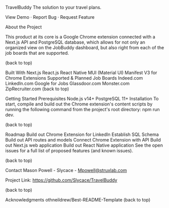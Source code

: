 


TravelBuddy
The solution to your travel plans.


View Demo · Report Bug · Request Feature

About the Project


This product at its core is a Google Chrome extension connected with a Next.js API and PostgreSQL database, which allows for not only an organized view on the JobBuddy dashboard, but also right from each of the job boards that are supported.

(back to top)

Built With
Next.js
React.js
React Native
MUI (Material UI)
Manifest V3 for Chrome Extensions
Supported & Planned Job Boards
 Indeed.com
 LinkedIn.com
 Google for Jobs
 Glassdoor.com
 Monster.com
 ZipRecruiter.com
(back to top)

Getting Started
Prerequisites
Node.js v14+
PostgreSQL 11+
Installation
To start, compile and build out the Chrome extension's content scripts by running the following command from the project's root directory: npm run dev.

(back to top)

Roadmap
 Build out Chrome Extension for LinkedIn
 Establish SQL Schema
 Build out API routes and models
 Connect Chrome Extension with API
 Build out Next.js web application
 Build out React Native application
See the open issues for a full list of proposed features (and known issues).

(back to top)

Contact
Mason Powell - Slycace - Mpowell@struxlab.com

Project Link: https://github.com/Slycace/TravelBuddy

(back to top)

Acknowledgments
othneildrew/Best-README-Template
(back to top)
